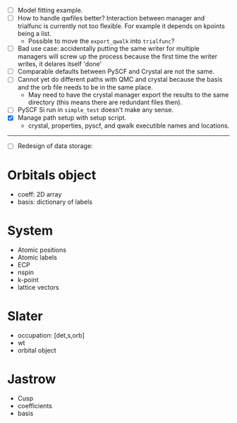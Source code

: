- [ ] Model fitting example.
- [ ] How to handle qwfiles better? Interaction between manager and trialfunc is currently not too flexible. For example it depends on kpoints being a list.
  - Possible to move the `export_qwalk` into `trialfunc`?
- [ ] Bad use case: accidentally putting the same writer for multiple managers
      will screw up the process because the first time the writer writes, it delares itself 'done'
- [ ] Comparable defaults between PySCF and Crystal are not the same.
- [ ] Cannot yet do different paths with QMC and crystal because the basis and the orb file needs to be in the same place.
  - May need to have the crystal manager export the results to the same directory (this means there are redundant files then).
- [ ] PySCF Si run in `simple_test` doesn't make any sense.
- [x] Manage path setup with setup script.
  - crystal, properties, pyscf, and qwalk executible names and locations.
 ---------------------------------------
- [ ] Redesign of data storage:
# Orbitals object
 - coeff: 2D array
 - basis: dictionary of labels

# System
 - Atomic positions 
 - Atomic labels
 - ECP 
 - nspin
 - k-point
 - lattice vectors
 
# Slater
 - occupation: [det,s,orb]
 - wt
 - orbital object
 
# Jastrow
 - Cusp
 - coefficients
 - basis
